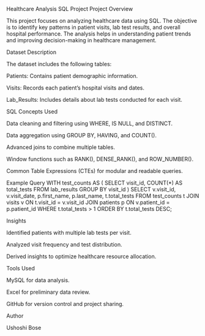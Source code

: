 Healthcare Analysis SQL Project
Project Overview

This project focuses on analyzing healthcare data using SQL. The objective is to identify key patterns in patient visits, lab test results, and overall hospital performance. The analysis helps in understanding patient trends and improving decision-making in healthcare management.

Dataset Description

The dataset includes the following tables:

Patients: Contains patient demographic information.

Visits: Records each patient’s hospital visits and dates.

Lab_Results: Includes details about lab tests conducted for each visit.

SQL Concepts Used

Data cleaning and filtering using WHERE, IS NULL, and DISTINCT.

Data aggregation using GROUP BY, HAVING, and COUNT().

Advanced joins to combine multiple tables.

Window functions such as RANK(), DENSE_RANK(), and ROW_NUMBER().

Common Table Expressions (CTEs) for modular and readable queries.

Example Query
WITH test_counts AS (
    SELECT visit_id, COUNT(*) AS total_tests
    FROM lab_results
    GROUP BY visit_id
)
SELECT v.visit_id, v.visit_date, p.first_name, p.last_name, t.total_tests
FROM test_counts t
JOIN visits v ON t.visit_id = v.visit_id
JOIN patients p ON v.patient_id = p.patient_id
WHERE t.total_tests > 1
ORDER BY t.total_tests DESC;

Insights

Identified patients with multiple lab tests per visit.

Analyzed visit frequency and test distribution.

Derived insights to optimize healthcare resource allocation.

Tools Used

MySQL for data analysis.

Excel for preliminary data review.

GitHub for version control and project sharing.

Author

Ushoshi Bose
